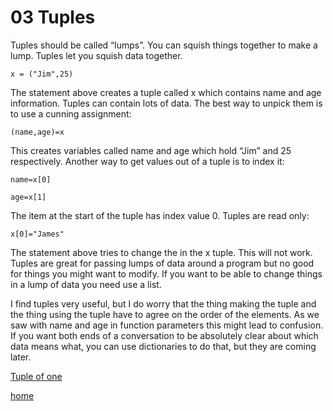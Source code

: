 # 03 Tuples

Tuples should be called “lumps”. You can squish things together to make a lump. Tuples let you squish data together.
```
x = ("Jim",25)
```
The statement above creates a tuple called x which contains name and age information. Tuples can contain lots of data. The best way to unpick them is to use a cunning assignment:
```
(name,age)=x
```
This creates variables called name and age which hold “Jim” and 25 respectively.  Another way to get values out of a tuple is to index it:
```
name=x[0]

age=x[1]
```
The item at the start of the tuple has index value 0. Tuples are read only:
```
x[0]="James"
```
The statement above tries to change the in the x tuple. This will not work. Tuples are great for passing lumps of data around a program but no good for things you might want to modify. If you want to be able to change things in a lump of data you need use a list. 

I find tuples very useful, but I do worry that the thing making the tuple and the thing using the tuple have to agree on the order of the elements. As we saw with name and age in function parameters this might lead to confusion. If you want both ends of a conversation to be absolutely clear about which data means what, you can use dictionaries to do that, but they are coming later. 

[Tuple of one](/pages/04%20Tuple%20of%20One.md)

[home](/README.md)